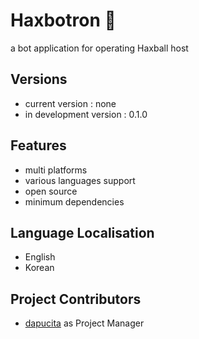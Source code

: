 # Haxbotron 🤖
a bot application for operating Haxball host

## Versions
- current version : none
- in development version : 0.1.0

## Features
- multi platforms
- various languages support
- open source
- minimum dependencies

## Language Localisation
- English
- Korean

## Project Contributors
- [dapucita](https://github.com/dapucita) as Project Manager